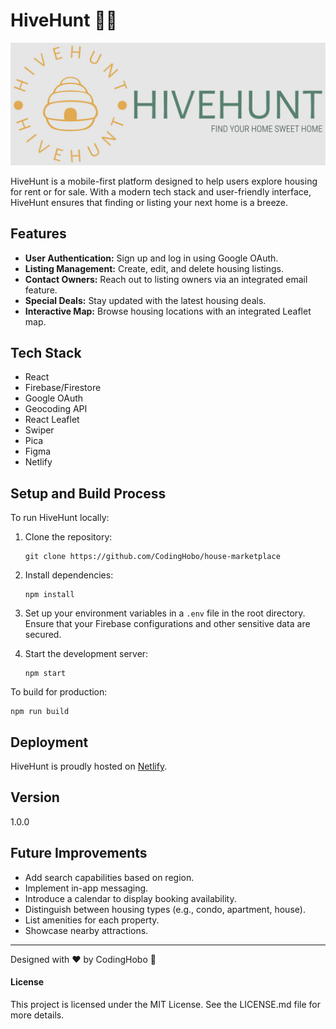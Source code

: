 # HiveHunt 🐝🏡

![HiveHunt Logo](src/assets/png/hiveHuntBanner.png)

HiveHunt is a mobile-first platform designed to help users explore housing for rent or for sale. With a modern tech stack and user-friendly interface, HiveHunt ensures that finding or listing your next home is a breeze.

## Features
- **User Authentication:** Sign up and log in using Google OAuth.
- **Listing Management:** Create, edit, and delete housing listings.
- **Contact Owners:** Reach out to listing owners via an integrated email feature.
- **Special Deals:** Stay updated with the latest housing deals.
- **Interactive Map:** Browse housing locations with an integrated Leaflet map.

## Tech Stack
- React
- Firebase/Firestore
- Google OAuth
- Geocoding API
- React Leaflet
- Swiper
- Pica
- Figma
- Netlify

## Setup and Build Process

To run HiveHunt locally:

1. Clone the repository:

   ```
   git clone https://github.com/CodingHobo/house-marketplace
   ```

2. Install dependencies:
   ```
   npm install
   ```

3. Set up your environment variables in a `.env` file in the root directory. Ensure that your Firebase configurations and other sensitive data are secured.

4. Start the development server:
   ```
   npm start
   ```


To build for production:
```
npm run build
```


## Deployment

HiveHunt is proudly hosted on [Netlify](https://www.netlify.com/).

## Version
1.0.0

## Future Improvements
- Add search capabilities based on region.
- Implement in-app messaging.
- Introduce a calendar to display booking availability.
- Distinguish between housing types (e.g., condo, apartment, house).
- List amenities for each property.
- Showcase nearby attractions.

---
Designed with ❤️ by CodingHobo 🐶



#### License
This project is licensed under the MIT License. See the LICENSE.md file for more details.
